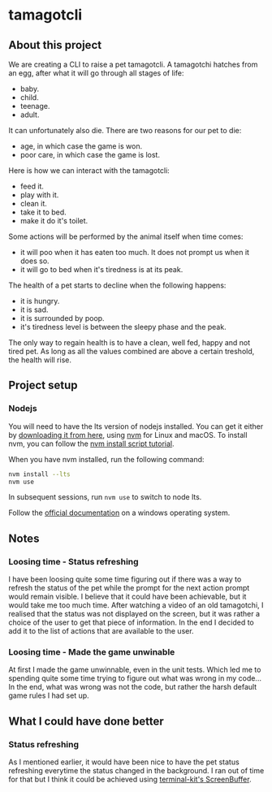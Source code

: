 # tamagotcli

## About this project

We are creating a CLI to raise a pet tamagotcli.
A tamagotchi hatches from an egg, after what it will go through all stages of life:

- baby.
- child.
- teenage.
- adult.

It can unfortunately also die. There are two reasons for our pet to die:

- age, in which case the game is won.
- poor care, in which case the game is lost.

Here is how we can interact with the tamagotcli:

- feed it.
- play with it.
- clean it.
- take it to bed.
- make it do it's toilet.

Some actions will be performed by the animal itself when time comes:

- it will poo when it has eaten too much. It does not prompt us when it does so.
- it will go to bed when it's tiredness is at its peak.

The health of a pet starts to decline when the following happens:

- it is hungry.
- it is sad.
- it is surrounded by poop.
- it's tiredness level is between the sleepy phase and the peak.

The only way to regain health is to have a clean, well fed, happy and not tired pet. As long as all the values combined are above a certain treshold, the health will rise.

## Project setup

### Nodejs

You will need to have the lts version of nodejs installed. You can get it either by [downloading it from here](https://nodejs.org), using [nvm](https://github.com/creationix/nvm) for Linux and macOS.
To install nvm, you can follow the [nvm install script tutorial](https://github.com/creationix/nvm#install-script).

When you have nvm installed, run the following command:

```zsh
nvm install --lts
nvm use
```

In subsequent sessions, run `nvm use` to switch to node lts.

Follow the [official documentation](https://docs.microsoft.com/en-us/windows/nodejs/setup-on-windows) on a windows operating system.

## Notes

### Loosing time - Status refreshing
I have been loosing quite some time figuring out if there was a way to refresh the status of the pet while the prompt for the next action prompt would remain visible. I believe that it could have been achievable, but it would take me too much time. After watching a video of an old tamagotchi, I realised that the status was not displayed on the screen, but it was rather a choice of the user to get that piece of information. In the end I decided to add it to the list of actions that are available to the user. 

### Loosing time - Made the game unwinable
At first I made the game unwinnable, even in the unit tests. Which led me to spending quite some time trying to figure out what was wrong in my code... In the end, what was wrong was not the code, but rather the harsh default game rules I had set up.


## What I could have done better

### Status refreshing

As I mentioned earlier, it would have been nice to have the pet status refreshing everytime the status changed in the background. I ran out of time for that but I think it could be achieved using [terminal-kit's ScreenBuffer](https://github.com/cronvel/terminal-kit/blob/master/doc/screenbuffer.md#top). 